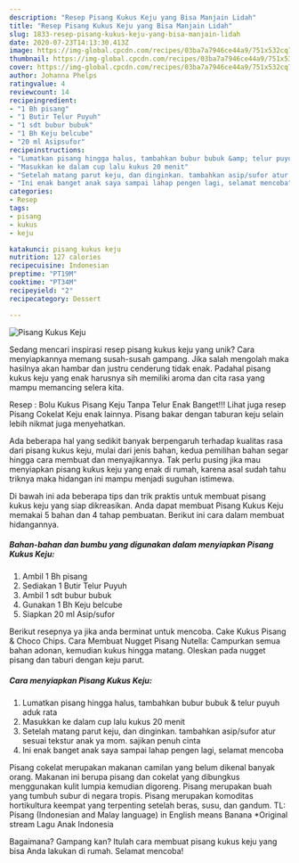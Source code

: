 ```yaml
---
description: "Resep Pisang Kukus Keju yang Bisa Manjain Lidah"
title: "Resep Pisang Kukus Keju yang Bisa Manjain Lidah"
slug: 1833-resep-pisang-kukus-keju-yang-bisa-manjain-lidah
date: 2020-07-23T14:13:30.413Z
image: https://img-global.cpcdn.com/recipes/03ba7a7946ce44a9/751x532cq70/pisang-kukus-keju-foto-resep-utama.jpg
thumbnail: https://img-global.cpcdn.com/recipes/03ba7a7946ce44a9/751x532cq70/pisang-kukus-keju-foto-resep-utama.jpg
cover: https://img-global.cpcdn.com/recipes/03ba7a7946ce44a9/751x532cq70/pisang-kukus-keju-foto-resep-utama.jpg
author: Johanna Phelps
ratingvalue: 4
reviewcount: 14
recipeingredient:
- "1 Bh pisang"
- "1 Butir Telur Puyuh"
- "1 sdt bubur bubuk"
- "1 Bh Keju belcube"
- "20 ml Asipsufor"
recipeinstructions:
- "Lumatkan pisang hingga halus, tambahkan bubur bubuk &amp; telur puyuh aduk rata"
- "Masukkan ke dalam cup lalu kukus 20 menit"
- "Setelah matang parut keju, dan dinginkan. tambahkan asip/sufor atur sesuai tekstur anak ya mom. sajikan penuh cinta"
- "Ini enak banget anak saya sampai lahap pengen lagi, selamat mencoba"
categories:
- Resep
tags:
- pisang
- kukus
- keju

katakunci: pisang kukus keju 
nutrition: 127 calories
recipecuisine: Indonesian
preptime: "PT19M"
cooktime: "PT34M"
recipeyield: "2"
recipecategory: Dessert

---
```



![Pisang Kukus Keju](https://img-global.cpcdn.com/recipes/03ba7a7946ce44a9/751x532cq70/pisang-kukus-keju-foto-resep-utama.jpg)

Sedang mencari inspirasi resep pisang kukus keju yang unik? Cara menyiapkannya memang susah-susah gampang. Jika salah mengolah maka hasilnya akan hambar dan justru cenderung tidak enak. Padahal pisang kukus keju yang enak harusnya sih memiliki aroma dan cita rasa yang mampu memancing selera kita.

Resep : Bolu Kukus Pisang Keju Tanpa Telur Enak Banget!!! Lihat juga resep Pisang Cokelat Keju enak lainnya. Pisang bakar dengan taburan keju selain lebih nikmat juga menyehatkan.

Ada beberapa hal yang sedikit banyak berpengaruh terhadap kualitas rasa dari pisang kukus keju, mulai dari jenis bahan, kedua pemilihan bahan segar hingga cara membuat dan menyajikannya. Tak perlu pusing jika mau menyiapkan pisang kukus keju yang enak di rumah, karena asal sudah tahu triknya maka hidangan ini mampu menjadi suguhan istimewa.


Di bawah ini ada beberapa tips dan trik praktis untuk membuat pisang kukus keju yang siap dikreasikan. Anda dapat membuat Pisang Kukus Keju memakai 5 bahan dan 4 tahap pembuatan. Berikut ini cara dalam membuat hidangannya.

<!--inarticleads1-->

##### Bahan-bahan dan bumbu yang digunakan dalam menyiapkan Pisang Kukus Keju:

1. Ambil 1 Bh pisang
1. Sediakan 1 Butir Telur Puyuh
1. Ambil 1 sdt bubur bubuk
1. Gunakan 1 Bh Keju belcube
1. Siapkan 20 ml Asip/sufor


Berikut resepnya ya jika anda berminat untuk mencoba. Cake Kukus Pisang &amp; Choco Chips. Cara Membuat Nugget Pisang Nutella: Campurkan semua bahan adonan, kemudian kukus hingga matang. Oleskan pada nugget pisang dan taburi dengan keju parut. 

<!--inarticleads2-->

##### Cara menyiapkan Pisang Kukus Keju:

1. Lumatkan pisang hingga halus, tambahkan bubur bubuk &amp; telur puyuh aduk rata
1. Masukkan ke dalam cup lalu kukus 20 menit
1. Setelah matang parut keju, dan dinginkan. tambahkan asip/sufor atur sesuai tekstur anak ya mom. sajikan penuh cinta
1. Ini enak banget anak saya sampai lahap pengen lagi, selamat mencoba


Pisang cokelat merupakan makanan camilan yang belum dikenal banyak orang. Makanan ini berupa pisang dan cokelat yang dibungkus menggunakan kulit lumpia kemudian digoreng. Pisang merupakan buah yang tumbuh subur di negara tropis. Pisang merupakan komoditas hortikultura keempat yang terpenting setelah beras, susu, dan gandum. TL: Pisang (Indonesian and Malay language) in English means Banana *Original stream Lagu Anak Indonesia 

Bagaimana? Gampang kan? Itulah cara membuat pisang kukus keju yang bisa Anda lakukan di rumah. Selamat mencoba!
